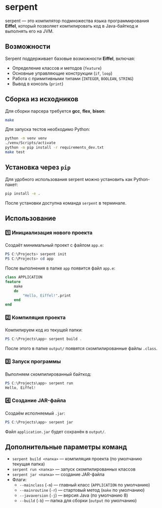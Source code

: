 # serpent
serpent — это компилятор подмножества языка программирования **Eiffel**, который позволяет компилировать код в Java-байткод и выполнять его на JVM.

## Возможности
Serpent поддерживает базовые возможности **Eiffel**, включая:
- Определение классов и методов (`feature`)
- Основные управляющие конструкции (`if`, `loop`)
- Работа с примитивными типами (`INTEGER`, `BOOLEAN`, `STRING`)
- Вывод в консоль (`print`)

## Сборка из исходников
Для сборки парсера требуется **gcc**, **flex**, **bison**:
```bash
make
```
Для запуска тестов необходимо Python:
```bash
python -m venv venv
./venv/Scripts/activate
python -m pip install -r requirements_dev.txt
make test
```

## Установка через `pip`
Для удобного использования serpent можно установить как Python-пакет:
```bash
pip install -e .
```
После установки доступна команда `serpent` в терминале.

## Использование
### 1️⃣ Инициализация нового проекта
Создаёт минимальный проект с файлом `app.e`:
```powershell
PS C:\Projects> serpent init
PS C:\Projects> cd app
```

После выполнения в папке `app` появится файл `app.e`:
```eiffel
class APPLICATION
feature
    make
    do
        "Hello, Eiffel!".print
    end
end
```

### 2️⃣ Компиляция проекта
Компилируем код из текущей папки:
```powershell
PS C:\Projects\app> serpent build .
```
После этого в папке `output/` появятся скомпилированные файлы `.class`.

### 3️⃣ Запуск программы
Выполняем скомпилированный байткод:
```powershell
PS C:\Projects\app> serpent run
Hello, Eiffel!
```

### 4️⃣ Создание JAR-файла
Создаём исполняемый `.jar`:
```powershell
PS C:\Projects\app> serpent jar
```
Файл `application.jar` будет сохранён в `output/`.

## Дополнительные параметры команд
- `serpent build <папка>` — компиляция проекта (по умолчанию текущая папка)
- `serpent run <папка>` — запуск скомпилированных классов
- `serpent jar <папка>` — создание JAR-файла
- Флаги:
  - `--mainclass` (`-m`) — главный класс (`APPLICATION` по умолчанию)
  - `--mainroutine` (`-r`) — стартовый метод (`make` по умолчанию)
  - `--javaversion` (`-j`) — версия Java (по умолчанию 8)
  - `--build` (`-b`) — папка для сборки (`output` по умолчанию)
